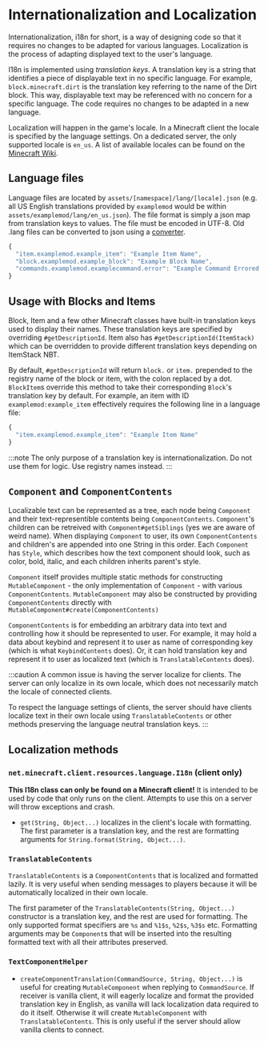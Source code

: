 Internationalization and Localization
=====================================

Internationalization, i18n for short, is a way of designing code so that it requires no changes to be adapted for various languages. Localization is the process of adapting displayed text to the user's language.

I18n is implemented using _translation keys_. A translation key is a string that identifies a piece of displayable text in no specific language. For example, `block.minecraft.dirt` is the translation key referring to the name of the Dirt block. This way, displayable text may be referenced with no concern for a specific language. The code requires no changes to be adapted in a new language.

Localization will happen in the game's locale. In a Minecraft client the locale is specified by the language settings. On a dedicated server, the only supported locale is `en_us`. A list of available locales can be found on the [Minecraft Wiki][langs].

Language files
--------------

Language files are located by `assets/[namespace]/lang/[locale].json` (e.g. all US English translations provided by `examplemod` would be within `assets/examplemod/lang/en_us.json`). The file format is simply a json map from translation keys to values. The file must be encoded in UTF-8. Old .lang files can be converted to json using a [converter][converter].

```js
{
  "item.examplemod.example_item": "Example Item Name",
  "block.examplemod.example_block": "Example Block Name",
  "commands.examplemod.examplecommand.error": "Example Command Errored!"
}
```

Usage with Blocks and Items
---------------------------

Block, Item and a few other Minecraft classes have built-in translation keys used to display their names. These translation keys are specified by overriding `#getDescriptionId`. Item also has `#getDescriptionId(ItemStack)` which can be overridden to provide different translation keys depending on ItemStack NBT.

By default, `#getDescriptionId` will return `block.` or `item.` prepended to the registry name of the block or item, with the colon replaced by a dot. `BlockItem`s override this method to take their corresponding `Block`'s translation key by default. For example, an item with ID `examplemod:example_item` effectively requires the following line in a language file:

```js
{
  "item.examplemod.example_item": "Example Item Name"
}
```

:::note
The only purpose of a translation key is internationalization. Do not use them for logic. Use registry names instead.
:::

`Component` and `ComponentContents`
--------------------

Localizable text can be represented as a tree, each node being `Component` and their text-representible contents being `ComponentContents`. `Component`'s children can be retreived with `Component#getSiblings` (yes we are aware of weird name). When displaying `Component` to user, its own `ComponentContents` and children's are appended into one String in this order. Each `Component` has `Style`, which describes how the text component should look, such as color, bold, italic, and each children inherits parent's style.

`Component` itself provides multiple static methods for constructing `MutableComponent` - the only implementation of `Component` - with various `ComponentContents`. `MutableComponent` may also be constructed by providing `ComponentContents` directly with `MutableComponent#create(ComponentContents)`

`ComponentContents` is for embedding an arbitrary data into text and controlling how it should be represented to user. For example, it may hold a data about keybind and represent it to user as name of corresponding key (which is what `KeybindContents` does). Or, it can hold translation key and represent it to user as localized text (which is `TranslatableContents` does).

:::caution
A common issue is having the server localize for clients. The server can only localize in its own locale, which does not necessarily match the locale of connected clients.

To respect the language settings of clients, the server should have clients localize text in their own locale using `TranslatableContents` or other methods preserving the language neutral translation keys.
:::

Localization methods
--------------------

### `net.minecraft.client.resources.language.I18n` (client only)

**This I18n class can only be found on a Minecraft client!** It is intended to be used by code that only runs on the client. Attempts to use this on a server will throw exceptions and crash.

- `get(String, Object...)` localizes in the client's locale with formatting. The first parameter is a translation key, and the rest are formatting arguments for `String.format(String, Object...)`.

### `TranslatableContents`

`TranslatableContents` is a `ComponentContents` that is localized and formatted lazily. It is very useful when sending messages to players because it will be automatically localized in their own locale.

The first parameter of the `TranslatableContents(String, Object...)` constructor is a translation key, and the rest are used for formatting. The only supported format specifiers are `%s` and `%1$s`, `%2$s`, `%3$s` etc. Formatting arguments may be `Component`s that will be inserted into the resulting formatted text with all their attributes preserved.

### `TextComponentHelper`

- `createComponentTranslation(CommandSource, String, Object...)` is useful for creating `MutableComponent` when replying to `CommandSource`. If receiver is vanilla client, it will eagerly localize and format the provided translation key in English, as vanilla will lack localization data required to do it itself. Otherwise it will create `MutableComponent` with `TranslatableContents`. This is only useful if the server should allow vanilla clients to connect.

[langs]: https://minecraft.fandom.com/wiki/Language#Languages
[converter]: https://tterrag.com/lang2json/
